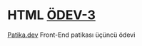 # HTML [ÖDEV-3](https://app.patika.dev/moduller/html/html-odev3)

[Patika.dev](https://www.patika.dev/tr/home) Front-End patikası üçüncü ödevi